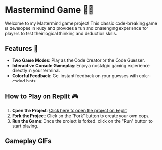# Mastermind Game 🎩💎

Welcome to my Mastermind game project! This classic code-breaking game is developed in Ruby and provides a fun and challenging experience for players to test their logical thinking and deduction skills.

## Features 🌟
- **Two Game Modes**: Play as the Code Creator or the Code Guesser.
- **Interactive Console Gameplay**: Enjoy a nostalgic gaming experience directly in your terminal.
- **Colorful Feedback**: Get instant feedback on your guesses with color-coded hints.


## How to Play on Replit 🎮
1. **Open the Project**: [Click here to open the project on Replit](https://replit.com/@blondymartinezm/Ruby-Mastermind)
2. **Fork the Project**: Click on the "Fork" button to create your own copy.
3. **Run the Game**: Once the project is forked, click on the "Run" button to start playing.

## Gameplay GIFs
